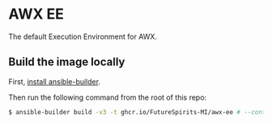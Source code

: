 # AWX EE

The default Execution Environment for AWX.

## Build the image locally

First, [install ansible-builder](https://ansible-builder.readthedocs.io/en/stable/installation/).

Then run the following command from the root of this repo:

```bash
$ ansible-builder build -v3 -t ghcr.io/FutureSpirits-MI/awx-ee # --container-runtime=docker # Is podman by default
```
